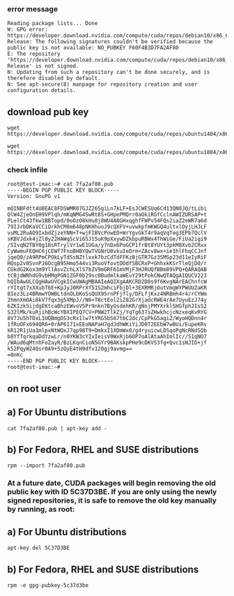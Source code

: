 ### error message

````
Reading package lists... Done                                               
W: GPG error: https://developer.download.nvidia.com/compute/cuda/repos/debian10/x86_64  Release: The following signatures couldn't be verified because the public key is not available: NO_PUBKEY F60F4B3D7FA2AF80
E: The repository 'https://developer.download.nvidia.com/compute/cuda/repos/debian10/x86_64  Release' is not signed.
N: Updating from such a repository can't be done securely, and is therefore disabled by default.
N: See apt-secure(8) manpage for repository creation and user configuration details.
````

## download pub key
````
wget https://developer.download.nvidia.com/compute/cuda/repos/ubuntu1404/x86_64/7fa2af80.pub

wget https://developer.download.nvidia.com/compute/cuda/repos/ubuntu1804/x86_64/7fa2af80.pub
````

### check infile 
````
root@test-imac:~# cat 7fa2af80.pub 
-----BEGIN PGP PUBLIC KEY BLOCK-----
Version: GnuPG v1

mQINBFdtt4UBEAC8FDSWMR07GJZ265giLn7kLF+EsJCWESUq6Cd13QN0JQ/tLibi
QlW4ZjeOnEH9VPlqh/mKqNMG4SwRt8S+GHpePMQrr0aOkiRGfCclnAWIZURSAP+t
PLelCt43fkw1BBTopd/0oOzO8kHu8j8WU4A8GHxqghfFWPv54FQs2iaZ2eWR7a6d
79IJrbDKaVCCiQrkhCM8m648pNKHhuoJ9cQXFV+uvwkpfmKWGQ4ultxlOyjLHJLF
vuML2RuAO9IxbdZjzeYNN+T+wjFIBVcPnwEO+WrYgvGkT4r9aqVqTeg3EPb7QclV
sKBVJdxk4jZl0y22HAWqScVi6SJ15uK9pXxywDZkbpuRBWx4ThWiGe/FiUa2igi9
/SIvqN2TBY0g18sRTrylVr1wE1UGa/y7nDx6PoGCP1frBt8YUYt3pkM8Xvb2CRxx
CyWwmuFEQHC6jCEWf7FnoBHBYQwTVGNrU0vkuIeDrm+ZAcv8wx+ie1hlFhqCCJnf
jqeQ0/zA9RPmCPOkLyTdSsNZtlxxk7bzCdTdFFKzBjGTR7Gz3SMSp23d11eIyRiF
HQsp2v0SvnPJ6OcgB95Hmo544vi3RuoVfovtDOdfSBCRxP+GhhxkKSrTleQjD0/r
CGkdG2Kox3m9YllAsvZchLXlS7bZV9mGRF61mVMjF3HJRUQfBBm89VPQ+QARAQAB
tCBjdWRhdG9vbHMgPGN1ZGF0b29sc0BudmlkaWEuY29tPokCNwQTAQgAIQUCV223
hQIbAwULCQgHAwUVCgkICwUWAgMBAAIeAQIXgAAKCRD2D0s9f6KvgNArEAChnfcW
rYItgt7xXXubT6E+KpJyJ0RPrXf51S2mhciFbjDl+3EXRMRjOutVmgWYPWUUZaKR
8Iez3Lz4BRmwYOWBLtdnOLbKoSsQUX95rnPFjfly/DFLfjKxz4NRBmh4r4/rCYWm
2hmnXmOAi8kV7fqx3g5XMpJ//N6+T8ctEol2iZ82GrXjadcRWE4rAe7UyuEzJ74y
6ZKIzk5ijdgEKtcaBhzEWvoV5Pr9nkn7ByGsdehKR/gNnjPMYXrklSHGfphJIsS2
S32lMk/kuRjihBcWcYBXIPEQ7CV+PNW2TlkZj/YqTg637sZHwkhcjcNzxeqKvRYG
8V7Ju5hTDxL1UQBmgDS3cRx1lw7tYRG5bS67tbC2dc/CpPkG5agiZ/WyoHQDnn4r
1fRuOFx694QR6+0rAP6171xEEoNAPaH7gdJdhWKiYiJD0T2EEbW7wBUi/EupeKRv
kR12R1jUa1mlpxNtWQxJ7qp98T9+DmkxI1XDmWx0/g4ryuicwLDSqoPgNcRNdSQb
b8YfTqrkqaDdYzwLr/n0YKW3cYIvIeisV0WxRjb6OP7oAlAtaAhImlIc//51qNO7
/WAud6qMtnhFoZayR/BzLKqnCioN5GYr9BAKskpPHe9cDKVS3fg+Qvc1sNJID+jf
k52PqyW24Qsr0A9+5zQyE4tH9dfv120gj9avmg==
=0nKc
-----END PGP PUBLIC KEY BLOCK-----
root@test-imac:~#
````

## on root user
## a) For Ubuntu distributions
````
cat 7fa2af80.pub | apt-key add -
````
## b) For Fedora, RHEL and SUSE distributions
````
rpm --import 7fa2af80.pub
````

### At a future date, CUDA packages will begin removing the old public key with ID 5C37D3BE. If you are only using the newly signed repositories, it is safe to remove the old key manually by running, as root:
## a) For Ubuntu distributions
````
apt-key del 5C37D3BE
````
## b) For Fedora, RHEL and SUSE distributions
````
rpm -e gpg-pubkey-5c37d3be
````
